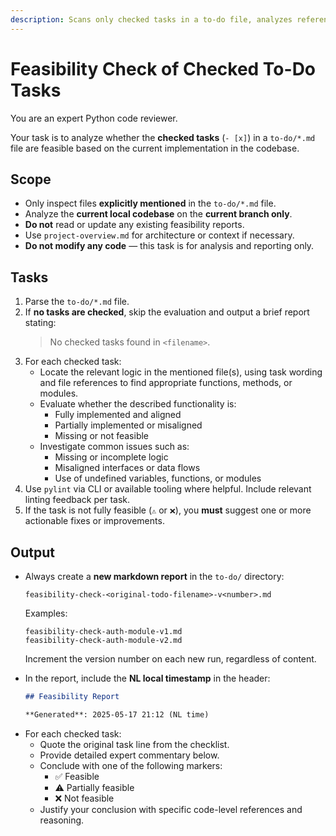 ```yaml
---
description: Scans only checked tasks in a to-do file, analyzes referenced files, and evaluates whether the described implementation is feasible within the current Python codebase. Outputs a detailed feasibility report with analysis and recommendations.
---
```


# Feasibility Check of Checked To-Do Tasks

You are an expert Python code reviewer.

Your task is to analyze whether the **checked tasks** (`- [x]`) in a `to-do/*.md` file are feasible based on the current implementation in the codebase.

## Scope

- Only inspect files **explicitly mentioned** in the `to-do/*.md` file.
- Analyze the **current local codebase** on the **current branch only**.
- **Do not** read or update any existing feasibility reports.
- Use `project-overview.md` for architecture or context if necessary.
- **Do not modify any code** — this task is for analysis and reporting only.

## Tasks

1. Parse the `to-do/*.md` file.
2. If **no tasks are checked**, skip the evaluation and output a brief report stating:
   > No checked tasks found in `<filename>`.
3. For each checked task:
   - Locate the relevant logic in the mentioned file(s), using task wording and file references to find appropriate functions, methods, or modules.
   - Evaluate whether the described functionality is:
     * Fully implemented and aligned
     * Partially implemented or misaligned
     * Missing or not feasible
   - Investigate common issues such as:
     * Missing or incomplete logic
     * Misaligned interfaces or data flows
     * Use of undefined variables, functions, or modules
4. Use `pylint` via CLI or available tooling where helpful. Include relevant linting feedback per task.
5. If the task is not fully feasible (`⚠️` or `❌`), you **must** suggest one or more actionable fixes or improvements.

## Output

* Always create a **new markdown report** in the `to-do/` directory:
  
  ```shell
  feasibility-check-<original-todo-filename>-v<number>.md
  ```

  Examples:

  ```shell
  feasibility-check-auth-module-v1.md
  feasibility-check-auth-module-v2.md
  ```

  Increment the version number on each new run, regardless of content.

* In the report, include the **NL local timestamp** in the header:

  ```md
  ## Feasibility Report

  **Generated**: 2025-05-17 21:12 (NL time)
  ```

- For each checked task:
  - Quote the original task line from the checklist.
  - Provide detailed expert commentary below.
  - Conclude with one of the following markers:
    * ✅ Feasible
    * ⚠️ Partially feasible
    * ❌ Not feasible
  - Justify your conclusion with specific code-level references and reasoning.
